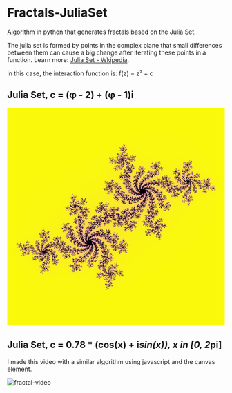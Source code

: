 # Fractals-JuliaSet
Algorithm in python that generates fractals based on the Julia Set.

The julia set is formed by points in the complex plane that small differences between them can cause a big change after iterating these points in a function. Learn more: [Julia Set - Wkipedia](https://en.wikipedia.org/wiki/Julia_set).

in this case, the interaction function is: f(z) = z² + c

## Julia Set,  c = (φ - 2) + (φ - 1)i

![fractal-image](https://raw.githubusercontent.com/raulpy271/Fractals-JuliaSet/master/juliaSet_C%3D(-0.382)%2B(0.618i)_q%3D100.png)

## Julia Set, c = 0.78 * (cos(x) + i*sin(x)), x in [0, 2*pi]

I made this video with a similar algorithm using javascript and the canvas element.

![fractal-video](https://github.com/raulpy271/Fractals-JuliaSet/blob/master/julia-set.gif)
